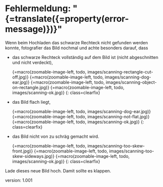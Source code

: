# Fehlermeldung: "{=translate({=property(error-message)})}"

Wenn beim Hochladen das schwarze Rechteck nicht gefunden werden konnte, fotografier das Bild nochmal und achte besonders darauf, dass

* das schwarze Rechteck vollständig auf dem Bild ist (nicht abgeschnitten und nicht verdeckt),

    {=macro(zoomable-image-left, todo, images/scanning-rectangle-cut-off.jpg)}
    {=macro(zoomable-image-left, todo, images/scanning-dog-ear.jpg)}
    {=macro(zoomable-image-left, todo, images/scanning-object-on-rectangle.jpg)}
    {=macro(zoomable-image-left, todo, images/scanning-ok.jpg)}
{: class=clearfix}

* das Bild flach liegt,

    {=macro(zoomable-image-left, todo, images/scanning-dog-ear.jpg)}
    {=macro(zoomable-image-left, todo, images/scanning-not-flat.jpg)}
    {=macro(zoomable-image-left, todo, images/scanning-ok.jpg)}
{: class=clearfix}

* das Bild nicht von zu schräg gemacht wird.

    {=macro(zoomable-image-left, todo, images/scanning-too-skew-front.jpg)}
    {=macro(zoomable-image-left, todo, images/scanning-too-skew-sideways.jpg)}
    {=macro(zoomable-image-left, todo, images/scanning-ok.jpg)}
{: class=clearfix}

Lade dieses neue Bild hoch.
Damit sollte es klappen.


version: 1.001
